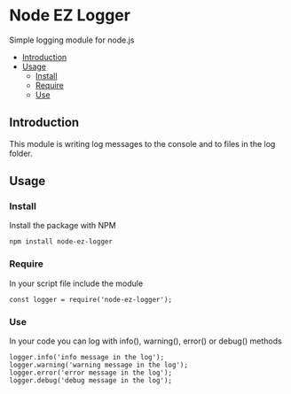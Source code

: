 # Node EZ Logger
Simple logging module for node.js

<!-- toc -->

- [Introduction](#introduction)
- [Usage](#usage)
  * [Install](#install)
  * [Require](#require)
  * [Use](#use)

<!-- tocstop -->

## Introduction
This module is writing log messages to the console and to files in the log folder.

## Usage
### Install
Install the package with NPM
```
npm install node-ez-logger
```

### Require
In your script file include the module
```
const logger = require('node-ez-logger');
```

### Use
In your code you can log with info(), warning(), error() or debug() methods

```
logger.info('info message in the log');
logger.warning('warning message in the log');
logger.error('error message in the log');
logger.debug('debug message in the log');
```